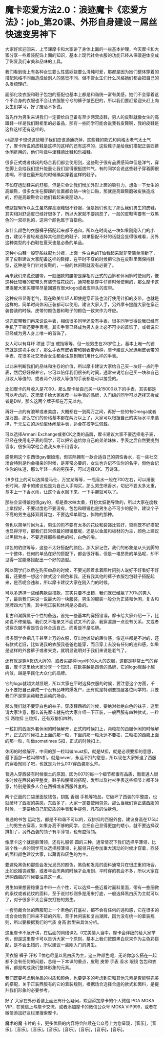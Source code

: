 # 魔卡恋爱方法2.0：浪迹魔卡《恋爱方法》：job_第20课、外形自身建设－屌丝快速变男神下

大家好欢迎回来，上节课摩卡和大家讲了身体上面的一些基本护理，今天摩卡和大家分享一些着装配饰上面的知识，基本上现代社会衣服的功能已经从保暖避体变成了彰显我们审美和品味的工具。

我们看到街上有各种女生要么性感妖娆要么清纯可爱，那都是因为她们整体穿着的搭配风格不同而造成给别人的感觉不同，但不管女生们什么风格她们都会把自己的头发梳理好。

面部化妆衣服和鞋子包包的搭配也基本上都是和谐统一富有美感，她们不会穿着这个不合身的衣服也不会让衣服脏兮兮的裤子皱巴巴的，所以我们要赶紧迎头赶上向女生们学习，好了废话不多说。

首先作为男生来讲我们一定要给自己备有至少两双皮鞋，男人的皮鞋就像女生的高跟鞋一样是我们鞋柜里的必备品，那有一些同学可能会说我有皮鞋啊，我的皮鞋是这样这样还有这样的。

ok那摩卡想说这些鞋子我们应该通通扔掉，这些鞋的款式和风格太老气太土气了，摩卡所说的皮鞋是这样的这样的还有这样的，这些鞋子是给我们搭配正装西裤休闲裤用的，他们叫做牛津鞋德比鞋和乐福鞋。

很多正式或者休闲的场合我们都会使用到，这些鞋子很有品质感简单但是洋气，穿在脚上会给我们提升能量让我们显得很挺拔帅气，有的同学会说这些鞋子穿着脚很疼啊，不错在最开始的时候确实穿着这样的鞋子。

不如穿运动鞋来的舒服，但是它会让我们增加外形上面的吸引力，想象一下女生的高跟鞋，很多女生在脚踝的位置都会贴一块创口贴，那就是高跟鞋磨破皮肤造成的，但是高跟鞋会让她们看起来美丽动人。

修腿提臀所以女生虽然穿高跟鞋很不舒服，但是她们也忍了那么我们男生的皮鞋，其实相对舒适度已经好很多了，所以大家就不要抱怨了，一般的皮鞋需要有一双黑色的一双棕色的，这两个颜色属于百搭色。

和什么颜色的衣服裤子搭配起来都不违和，所以在时尚这一块如果刚刚入门的小白，建议不要轻易选择其他颜色的鞋子，如果搭配不好的话就会显得很难看，另外这种类型的小白鞋在夏天也是必备的单品。

这种小白鞋一般穿船袜配九分裤，上面一件白色的T恤看起来就非常简单清新了，买了皮鞋建议大家配备这样的鞋撑，在平时不穿的时候把它放在皮鞋里面保持鞋型，这种是专门针对皮鞋的，一般的休闲鞋就没有必要了。

再来我们来说说腰带，一般细款的腰带是穿相对正式的西裤和休闲裤时使用的，像这种比较粗的皮带头有装饰性花纹的，通常都是穿牛仔裤时候使用的，那么摩卡这里提醒大家买腰带尽量回避有很大logo或者皮带头的皮带。

这种皮带显得老气，现在欧美年轻人即使是穿正装也流行使用针扣的皮带，也就是这样的，简单时尚休闲正装都可以使用，建议大家入手，另外摩卡提醒大家在穿正装套装的时候，皮带的颜色要和鞋子的颜色一致来作为呼应。

说完皮带我们再来说说手表，相信很多同学还没有手表，很多同学觉得说我已经有手机了干嘛还要手表呢，其实手表已经成为男人身上必不可少的首饰了，或者说它已经成为男人身上唯一的首饰了。

女人可以有耳环 项链 手链 戒指等等，但一般男生在28岁往上，基本上唯一的首饰就是这块手表了，那么手表有皮表带和钢表带两种，摩卡建议大家选用皮表带的手表，在很多社交场合女生都会注意到我们用什么样的手表。

以此来判断我们的品味和生存的价值，所以摩卡建议大家给自己买一块好一点的手表，然后好好保养它，它可以陪伴我们很长的时间，通常来说给自己买一块和自己月收入等值的，或者两个月收入等值的手表都是可以接受的。

比如摩卡的月收入是7000，那么摩卡给自己买一块15000以下的手表，其实都是可以考虑的，这里摩卡给大家推荐一些手表的品牌，入门级的同学可以选择天梭或者是DW，那么这两个牌子都在万元以内。

再好一点的有浪琴或者美度，大概都在一到两万之间，再好一些的有Omega或者是万国，那么它们的价格基本都在两万以上了，大家可以根据自己的实际水平来选择，千元左右的运动型休闲型手表，适合在校学生佩戴。

可以选择Armani Exchange或者CK之类的品牌，摩卡建议大家不要选择电子表，已经在使用电子表的同学，可以把它送给你自己的弟弟妹妹，手表之后自然要提到香水，很多同学他会说我从来不用香水。

感觉用这个东西很gay很娘炮，但实际拥有一款合适自己的男性香水，在一些社交场合特别是约会相亲的时候，是非常必要的，女生也许记不住你的名字，但他会记住你的味道，那么年轻一点的男孩子，可以选择CK、万诗泽。

28岁往上的可以选择爱马仕、万宝龙等等，一瓶香水一般在700左右，可以用很长时间，摩卡的建议也是为自己入手购买，那么男生喷香水，切记不要太多太重，基本上一下香水雨，让这个香水飘下来，一下手腕就可以了。

那些会显得娘炮很gay的，都是香水味太重，打扮太妖艳导致的，所以大家在度数上拿捏好，不要过度也不要没有，包包和眼镜也是男生必不可少的配件，建议个子不高的男生选择双肩背包，不要选择单肩包，斜跨的那种。

包也以简单时尚为主，男生的包不要有太多的花纹和装饰比较好，否则既不好搭配也显得浮夸，那我们日常佩戴的眼镜框呢，还是以金属和板材的为主，颜色上建议以黑银为主，不要选择那些橘色的啦，白色的啦。

绿色的豹纹等等，这些不太好搭配的颜色，那大家记住，我们的形象是从头到脚的一个整体，任何的单品在好的搭配下，都会很好看，但是一堆昂贵的单品呢，却不见得一定能够搭配出一个好的造型。

所以同学们以后在购买单品的时候，不要光顾着拿着图片问别人说好不好看好不好看，还要想一想这个款式这个颜色和我，还有我其他的裤子衣服包包鞋子搭配起来，是否呢会违和，所以摩卡建议大家在刚入门的时候。

可以多选择一些经典款百搭款，其实只要不出错，我们就已经赢了70%的男人了，最后我们来说一说最大的一块服装，男生的服装一般分为正装和休闲，复古和潮牌四大门类，其中呢正装和休闲是必备的。

复古和潮牌属于个性的备选，首先一些基本的穿搭错误，摩卡给大家介绍一下，比如说不修蝙蝠，我们又不相亲又不面试又不约会，我穿邋遢一点没有关系，又或者说穿衣服不看是否合体合适自己，而看是不是名牌。

很多同学会把几千甚至上万的衣服，穿出地摊货的廉价感，像这些都是不对的，还有款式老旧，比如说我的衣服我爸爸也能穿，而且穿上去没有任何的违和感，如果是这样的外套裤子或者夹克，就明显说明对于我们来说是老气了。

还有就是穿A货仿大牌的，或者买那种logo印的大大的衣服，这都是非常土气的穿着，摩卡这里给大家分享一个知识，在欧美越是昂贵的品牌，它的logo就越小越内敛，越是平民化大众化的品牌。

它的logo就越大越显眼，所以大家在平时选择衣服的时候，要注意这个方面，千万不要把自己穿成一个没有品味的爆发户，还有就是特别要提醒各位同学的，只要我们不是穿运动鞋去运动的场合。

那么我们就不要穿白色的袜子，穿皮鞋西裤的时候，要绝对杜绝白色的袜子，这里请大家注意，那么首先摩卡就先给大家介绍一下正装，一般西服有四种款式，一粒扣 两粒扣 三粒扣，还有双排扣四种。

一粒扣的西服外套休闲的时候解开，正式的时候扣上，两粒扣的西服休闲的时候解开，正式的时候扣上上面的那一粒，下面的那一粒永远不要扣，三粒扣的西服上面的那一粒，叫做sometimes S扣，正式的时候扣上。

休闲的时候解开，中间的那一粒叫做must扣，就是M扣，就是必须要扣的意思，最下面那一粒叫做N扣，就是never，永远不扣的意思，所以现在大家知道了西服的穿着规则了吧，也就是为什么007穿西装那么帅。

普通人穿西装有时候很土的原因，因为007的每一个细节都很有品质，而普通人很多时候在西装的平整度，鞋子和腰带的搭配，发型以及衬衫手表这些细节上都不注意，特别是很多人会在西裤或者西服外套的。

两个正面的口袋里面放钱包，钥匙 香烟 手机等物品，它破坏了西装的平整度，也就破坏了西服的美感，东西多了，大家一定要使用包包，那么当我们穿正装西服的时候，一定要给自己配皮质的手表和手提包，凡布的油拆包。

普通的书包 运动包，都是不和谐不可以的，双排扣的西服外套，建议身高在175以上的男生去穿着，如果身高不够的同学，会把自己显得更加的矮小，就不要选择双排扣了，另外西装的领子有平薄领，也有腔薄领。

像摩卡这个就是腔薄领，还有礼服领 圆的三种，通常情况下我们选择平薄领，比较个性一点的同学可以选择腔薄领，礼服领只在参加重大活动的时候才穿着，西装的面料颜色建议大家，以藏青和灰色的为主。

要避免黑色和那些会发光发亮的颜色，黑色和发亮的面料通常只在很庄重的场合，比如说婚丧嫁娶，或者年会庆典的时候才会用到，平时穿的机会不多，所以大家在选购西服的时候要注意这一点。

男生如果想要稳重当中带一点个性，可以选择一些近看时面料里面，带有一些细微的条纹或者花纹的面料，至于说衬衫则多是用来打底，一般选择黑白灰为主就可以了，对于很多不太会穿衣打扮的男生。

一套剪裁合体的西服配上一个素色的打底衫，都不会有任何的违和感，它在很多的场合会给我们带来不错的外形，至于休闲装和复古潮牌，因为没有统一的着装规则，所以要根据我们的气质 身高 脸型来具体分析。

这里摩卡不展开讲，在后面的网络课2。0完美情人当中，摩卡会详细的给大家举例，但是这里摩卡可以告诉大家一个原则，基本上我们按照黑白灰来作为主色彩搭配，是不会出错的，所以建议一些刚入门的男生。

买衣服 裤子 汗衫 T恤也尽量以黑白灰为主，这三种颜色呢，无论你怎么搭在一起都不会有任何的问题，总结一下本课的重点，皮鞋 皮带 手表 香水 眼镜 包包和衣裤，都是构成我们整体形象的元素。

我们既要考虑到单品的材质和颜色，也要更多的考虑到它和其他元素是否能够完美的搭配，关于正装西服有的它的着装规则，根据场合选择合适的款式和面料，是提升我们形象的必要参考。

好了 大家在外形着装上面还有什么疑问，欢迎添加摩卡的个人微信 POA MOKA VIP，在微信上与摩卡交流，或者添加摩卡的微信公众号 MOKA VIP999，或者在微信添加好友栏里搜索摩卡。

魔术的魔 卡片的卡，更多优质的内容将会陆续在公众号上为您呈现，[音乐]，[音乐]，[音乐]，[音乐]，[音乐]，[音乐]，[音乐]，[音乐]，[音乐]。

